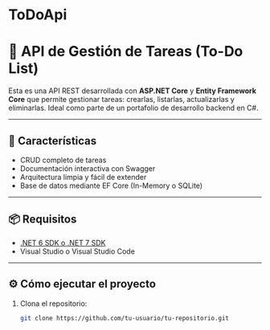 # ToDoApi
# 📝 API de Gestión de Tareas (To-Do List)

Esta es una API REST desarrollada con **ASP.NET Core** y **Entity Framework Core** que permite gestionar tareas: crearlas, listarlas, actualizarlas y eliminarlas. Ideal como parte de un portafolio de desarrollo backend en C#.

---

## 🚀 Características

- CRUD completo de tareas
- Documentación interactiva con Swagger
- Arquitectura limpia y fácil de extender
- Base de datos mediante EF Core (In-Memory o SQLite)

---

## 📦 Requisitos

- [.NET 6 SDK o .NET 7 SDK](https://dotnet.microsoft.com/download)
- Visual Studio o Visual Studio Code

---

## ⚙️ Cómo ejecutar el proyecto

1. Clona el repositorio:
   ```bash
   git clone https://github.com/tu-usuario/tu-repositorio.git

